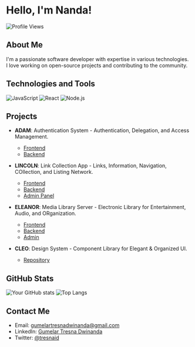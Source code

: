 # Hello, I'm Nanda!

![Profile Views](https://komarev.com/ghpvc/?username=gumelartresnadwinanda&style=flat-square)

## About Me

I'm a passionate software developer with expertise in various technologies. I love working on open-source projects and contributing to the community.

## Technologies and Tools

![JavaScript](https://img.shields.io/badge/JavaScript-323330?style=for-the-badge&logo=javascript&logoColor=F7DF1E)
![React](https://img.shields.io/badge/React-20232A?style=for-the-badge&logo=react&logoColor=61DAFB)
![Node.js](https://img.shields.io/badge/Node.js-339933?style=for-the-badge&logo=nodedotjs&logoColor=white)

## Projects

- **ADAM**: Authentication System - Authentication, Delegation, and Access Management.

  - [Frontend](https://github.com/gumelartresnadwinanda/adam-fe)
  - [Backend](https://github.com/gumelartresnadwinanda/adam-be)

- **LINCOLN**: Link Collection App - Links, Information, Navigation, COllection, and Listing Network.

  - [Frontend](https://github.com/gumelartresnadwinanda/linkcolln_fe)
  - [Backend](https://github.com/gumelartresnadwinanda/linkcoln-be)
  - [Admin Panel](https://github.com/gumelartresnadwinanda/linkcoln-president)

- **ELEANOR**: Media Library Server - Electronic Library for Entertainment, Audio, and ORganization.

  - [Frontend](https://github.com/gumelartresnadwinanda/eleanor-fe)
  - [Backend](https://github.com/gumelartresnadwinanda/eleanor-be)
  - [Admin](https://github.com/gumelartresnadwinanda/eleanor-admin)

- **CLEO**: Design System - Component Library for Elegant & Organized UI.
  - [Repository](https://github.com/gumelartresnadwinanda/cleo)

## GitHub Stats

![Your GitHub stats](https://github-readme-stats.vercel.app/api?username=gumelartresnadwinanda&show_icons=true&theme=radical)
![Top Langs](https://github-readme-stats.vercel.app/api/top-langs/?username=gumelartresnadwinanda&layout=compact&theme=radical)

## Contact Me

- Email: [gumelartresnadwinanda@gmail.com](mailto:gumelartresnadwinanda@gmail.com)
- LinkedIn: [Gumelar Tresna Dwinanda](https://www.linkedin.com/in/tresnaid/)
- Twitter: [@tresnaid](https://twitter.com/tresnaid)
